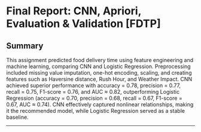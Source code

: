 #  Final Report: CNN, Apriori, Evaluation & Validation [FDTP]

## Summary

This assignment predicted food delivery time using feature engineering and machine learning, comparing CNN and Logistic Regression. Preprocessing included missing value imputation, one-hot encoding, scaling, and creating features such as Haversine distance, Rush Hour, and Weather Impact. CNN achieved superior performance with accuracy = 0.78, precision = 0.77, recall = 0.75, F1-score = 0.76, and AUC ≈ 0.82, outperforming Logistic Regression (accuracy = 0.70, precision = 0.68, recall = 0.67, F1-score = 0.67, AUC ≈ 0.74). CNN effectively captured nonlinear relationships, making it the recommended model, while Logistic Regression served as a stable baseline.


---